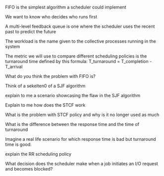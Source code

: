 FIFO is the simplest algorithm a scheduler could implement

We want to know who decides who runs first 

A multi-level feedback queue is one where the scheduler uses the recent past to predict the future

The workload is the name given to the collective processes running in the system 

The metric we will use to compare different scheduling policies is the turnaround time defined by this formula:
T_turnaround = T_completion - T_arrival

What do you think the problem with FIFO is?

Think of a sekelten0 of a SJF algorithm 

explain to me a scenario showcasing the flaw in the SJF algorithm

Explain to me how does the STCF work

What is the problem with STCF policy and why is it no longer used as much

What is the difference between the response time and the time of turnaround

Imagine a real life scenario for which response time is bad but turnaround time is good.

explain the RR scheduling policy

What decision does the scheduler make when a job initiates an I/O request and becomes blocked?






